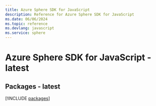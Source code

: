 ```yaml
---
title: Azure Sphere SDK for JavaScript
description: Reference for Azure Sphere SDK for JavaScript
ms.date: 06/06/2024
ms.topic: reference
ms.devlang: javascript
ms.service: sphere
---
```

# Azure Sphere SDK for JavaScript - latest
## Packages - latest
[!INCLUDE [packages](sphere-index.md)]